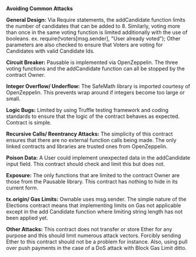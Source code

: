 __Avoiding Common Attacks__

__General Design:__ Via Require statements, the addCandidate function limits the number of candidates that can be added to 8. Similarly, voting more than once in the same voting function is limited additionally with the use of booleans. ex. require(!voters[msg.sender], "User already voted"); Other parameters are also checked to ensure that Voters are voting for Candidates with valid Candidate Ids. 

__Circuit Breaker:__ Pausable is implemented via OpenZeppelin. The three voting functions and the addCandidate function can all be stopped by the contract Owner.

__Integer Overflow/ Underflow:__ The SafeMath library is imported courtesy of OpenZeppelin. This prevents wrap around if integers become too large or small. 

__Logic Bugs:__ Limited by using Truffle testing framework and coding standards to ensure that the logic of the contract behaves as expected. Contract is simple. 

__Recursive Calls/ Reentrancy Attacks:__ The simplicity of this contract ensures that there are no external function calls being made. The only linked contracts and libraries are trusted ones from OpenZeppelin.

__Poison Data:__ A User could implement unexpected data in the addCandidate input field. This contract should check and limit this but does not. 

__Exposure:__ The only functions that are limited to the contract Owner are those from the Pausable library. This contract has nothing to hide in its current form.

__tx.origin/ Gas Limits:__ Ownable uses msg.sender. The simple nature of the Elections contract means that implementing limits on Gas not applicable except in the add Candidate function where limiting string length has not been applied yet.

__Other Attacks:__ This contract does not transfer or store Ether for any purpose and this should limit numerous attack vectors. Forcibly sending Ether to this contract should not be a problem for instance. Also, using pull over push payments in the case of a DoS attack with Block Gas Limit ditto. 

  
